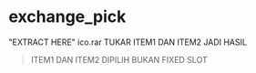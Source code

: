# exchange_pick

"EXTRACT HERE" ico.rar 
TUKAR ITEM1 DAN ITEM2 JADI HASIL 
>ITEM1 DAN ITEM2 DIPILIH BUKAN FIXED SLOT
